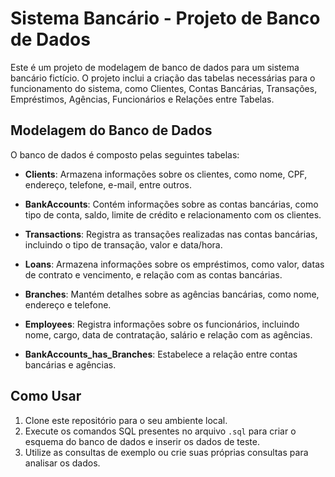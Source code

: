 # Sistema Bancário - Projeto de Banco de Dados

Este é um projeto de modelagem de banco de dados para um sistema bancário fictício. O projeto inclui a criação das tabelas necessárias para o funcionamento do sistema, como Clientes, Contas Bancárias, Transações, Empréstimos, Agências, Funcionários e Relações entre Tabelas.

## Modelagem do Banco de Dados

O banco de dados é composto pelas seguintes tabelas:

- **Clients**: Armazena informações sobre os clientes, como nome, CPF, endereço, telefone, e-mail, entre outros.

- **BankAccounts**: Contém informações sobre as contas bancárias, como tipo de conta, saldo, limite de crédito e relacionamento com os clientes.

- **Transactions**: Registra as transações realizadas nas contas bancárias, incluindo o tipo de transação, valor e data/hora.

- **Loans**: Armazena informações sobre os empréstimos, como valor, datas de contrato e vencimento, e relação com as contas bancárias.

- **Branches**: Mantém detalhes sobre as agências bancárias, como nome, endereço e telefone.

- **Employees**: Registra informações sobre os funcionários, incluindo nome, cargo, data de contratação, salário e relação com as agências.

- **BankAccounts_has_Branches**: Estabelece a relação entre contas bancárias e agências.

## Como Usar

1. Clone este repositório para o seu ambiente local.
2. Execute os comandos SQL presentes no arquivo `.sql` para criar o esquema do banco de dados e inserir os dados de teste.
3. Utilize as consultas de exemplo ou crie suas próprias consultas para analisar os dados.

